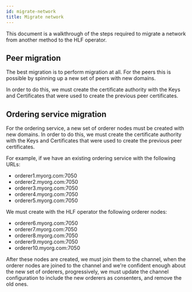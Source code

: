 ```yaml
---
id: migrate-network
title: Migrate network
---
```


This document is a walkthrough of the steps required to migrate a network from another method to the HLF operator.

## Peer migration

The best migration is to perform migration at all. For the peers this is possible by spinning up a new set of peers with new domains.

In order to do this, we must create the certificate authority with the Keys and Certificates that were used to create the previous peer certificates.

## Ordering service migration

For the ordering service, a new set of orderer nodes must be created with new domains. In order to do this, we must create the certificate authority with the Keys and Certificates that were used to create the previous peer certificates.

For example, if we have an existing ordering service with the following URLs:
- orderer1.myorg.com:7050
- orderer2.myorg.com:7050
- orderer3.myorg.com:7050
- orderer4.myorg.com:7050
- orderer5.myorg.com:7050


We must create with the HLF operator the following orderer nodes:
- orderer6.myorg.com:7050
- orderer7.myorg.com:7050
- orderer8.myorg.com:7050
- orderer9.myorg.com:7050
- orderer10.myorg.com:7050


After these nodes are created, we must join them to the channel, when the orderer nodes are joined to the channel and we're confident enough about the new set of orderers, progressively, we must update the channel configuration to include the new orderers as consenters, and remove the old ones.
